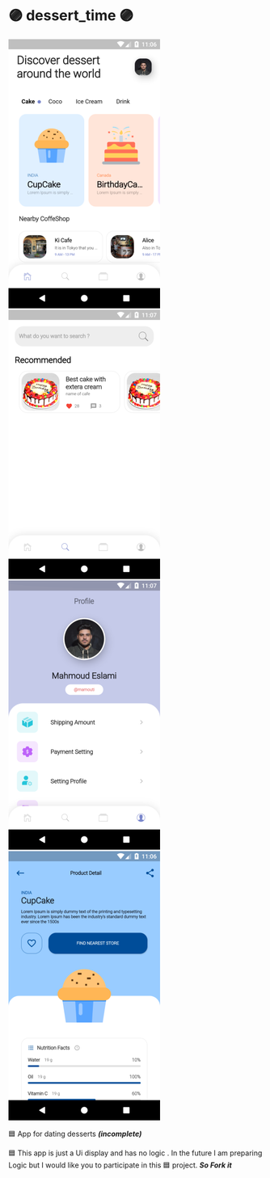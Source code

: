 # 🟣 dessert_time 🟣

![1](https://raw.githubusercontent.com/mahmoud-eslami/dessert_time/master/app_image/Screenshot_1583220996.png)
![2](https://raw.githubusercontent.com/mahmoud-eslami/dessert_time/master/app_image/Screenshot_1583221040.png)
![3](https://raw.githubusercontent.com/mahmoud-eslami/dessert_time/master/app_image/Screenshot_1583221026.png)
![4](https://raw.githubusercontent.com/mahmoud-eslami/dessert_time/master/app_image/Screenshot_1583221000.png)

🟦 App for dating desserts ***(incomplete)***

🟦 This app is just a Ui display and has no logic . In the future I am preparing Logic but I would like you to participate in this
🟦 project. ***So Fork it***
